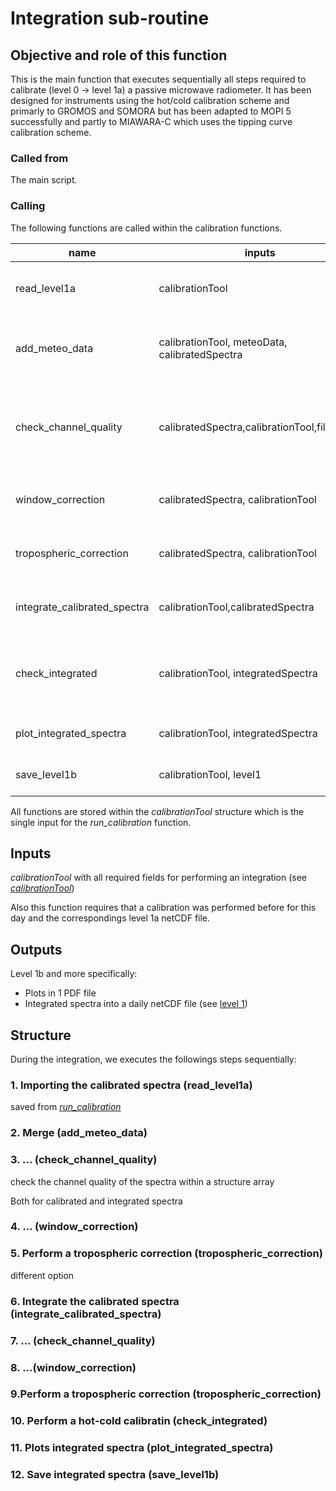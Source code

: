 # Integration sub-routine

## Objective and role of this function

This is the main function that executes sequentially all steps required to calibrate (level 0 -> level 1a) a passive microwave radiometer. It has been designed for instruments using the hot/cold calibration scheme and primarly to GROMOS and SOMORA but has been adapted to MOPI 5 successfully and partly to MIAWARA-C which uses the tipping curve calibration scheme. 

### Called from

The main script.

### Calling

The following functions are called within the calibration functions. 

| name | inputs | outputs | type | Description |
|------|------|------|------|:-----------|
| read_level1a |calibrationTool |calibratedSpectra, meteoData, calibrationTool | Required | import calibrated data (must exist)
| add_meteo_data | calibrationTool, meteoData, calibratedSpectra | calibratedSpectra | Required | add meteo data to the calibrated spectra structure
| check_channel_quality | calibratedSpectra,calibrationTool,filterType | calibratedSpectra | Required | check the channel quality of the spectra within a structure array
| window_correction | calibratedSpectra, calibrationTool | calibratedSpectra | Required | window correction for a spectrum
| tropospheric_correction | calibratedSpectra, calibrationTool | calibratedSpectra | Required | tropospheric correction for a spectrum
| integrate_calibrated_spectra | calibrationTool,calibratedSpectra | integratedSpectra | Required | integration of the calibrated spectra
| check_integrated | calibrationTool, integratedSpectra | integratedSpectra | Required | check of the integrated spectra and addition of some meta data
| plot_integrated_spectra | calibrationTool, integratedSpectra | - | Required | standard plot for level 1b
| save_level1b | calibrationTool, level1 | calibrationTool | Required | saves level 1b into netCDF file

All functions are stored within the *calibrationTool* structure which is the single input for the *run_calibration* function.

## Inputs

*calibrationTool* with all required fields for performing an integration (see [*calibrationTool*](calibrationTool.md))

Also this function requires that a calibration was performed before for this day and the correspondings level 1a netCDF file.

## Outputs

Level 1b and more specifically:
* Plots in 1 PDF file
* Integrated spectra into a daily netCDF file (see [level 1](level1.md))

## Structure

During the integration, we executes the followings steps sequentially:

### 1. Importing the calibrated spectra (read_level1a)
saved from [*run_calibration*](run_calibration.md) 

### 2. Merge (add_meteo_data)



### 3. ... (check_channel_quality)

check the channel quality of the spectra within a structure array 

Both for calibrated and integrated spectra


### 4. ... (window_correction)

### 5. Perform a tropospheric correction (tropospheric_correction)

different option

### 6. Integrate the calibrated spectra (integrate_calibrated_spectra)

### 7. ... (check_channel_quality)

### 8. ...(window_correction)

### 9.Perform a tropospheric correction  (tropospheric_correction)

### 10. Perform a hot-cold calibratin (check_integrated)

### 11. Plots integrated spectra (plot_integrated_spectra)

### 12. Save integrated spectra (save_level1b)